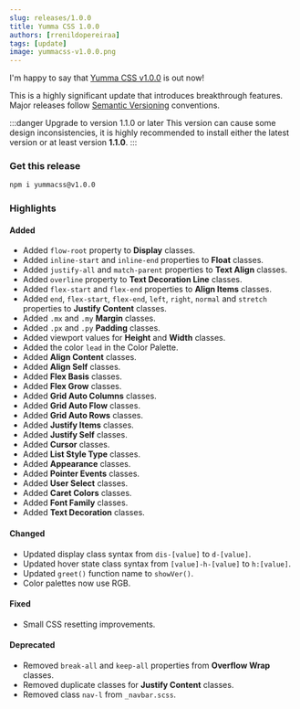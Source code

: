 ```yaml
---
slug: releases/1.0.0
title: Yumma CSS 1.0.0
authors: [rrenildopereiraa]
tags: [update]
image: yummacss-v1.0.0.png
---
```


I'm happy to say that [Yumma CSS v1.0.0](https://github.com/yumma-lib/yumma-css/releases/tag/v1.0.0) is out now!

This is a highly significant update that introduces breakthrough features. Major releases follow [Semantic Versioning](https://docs.npmjs.com/about-semantic-versioning) conventions.

<!-- truncate -->

:::danger Upgrade to version 1.1.0 or later
This version can cause some design inconsistencies, it is highly recommended to install either the latest version or at least version 
**1.1.0**.
:::

### Get this release

```bash
npm i yummacss@v1.0.0
```

### Highlights

#### Added
- Added `flow-root` property to **Display** classes.
- Added `inline-start` and `inline-end` properties to **Float** classes.
- Added `justify-all` and `match-parent` properties to **Text Align** classes.
- Added `overline` property to **Text Decoration Line** classes.
- Added `flex-start` and `flex-end` properties to **Align Items** classes.
- Added `end`, `flex-start`, `flex-end`, `left`, `right`, `normal` and `stretch` properties to **Justify Content** classes.
- Added `.mx` and `.my` **Margin** classes.
- Added `.px` and `.py` **Padding** classes.
- Added viewport values for **Height** and **Width** classes.
- Added the color `lead` in the Color Palette.
- Added **Align Content** classes.
- Added **Align Self** classes.
- Added **Flex Basis** classes.
- Added **Flex Grow** classes.
- Added **Grid Auto Columns** classes.
- Added **Grid Auto Flow** classes.
- Added **Grid Auto Rows** classes.
- Added **Justify Items** classes.
- Added **Justify Self** classes.
- Added **Cursor** classes.
- Added **List Style Type** classes.
- Added **Appearance** classes.
- Added **Pointer Events** classes.
- Added **User Select** classes.
- Added **Caret Colors** classes.
- Added **Font Family** classes.
- Added **Text Decoration** classes.

#### Changed
- Updated display class syntax from `dis-[value]` to `d-[value]`.
- Updated hover state class syntax from `[value]-h-[value]` to `h:[value]`.
- Updated `greet()` function name to `showVer()`.
- Color palettes now use RGB.

#### Fixed
- Small CSS resetting improvements.

#### Deprecated
- Removed `break-all` and `keep-all` properties from **Overflow Wrap** classes.
- Removed duplicate classes for **Justify Content** classes.
- Removed class `nav-l` from `_navbar.scss`.